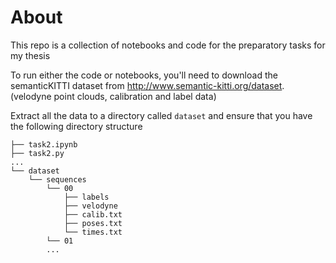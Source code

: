 # About
This repo is a collection of notebooks and code for the preparatory tasks for my thesis

To run either the code or notebooks, you'll need to download the semanticKITTI dataset from http://www.semantic-kitti.org/dataset. (velodyne point clouds, calibration and label data)

Extract all the data to a directory called `dataset` and ensure that you have the following directory structure

```
├── task2.ipynb
├── task2.py
...
└── dataset
    └── sequences
        └── 00
            ├── labels
            ├── velodyne
            ├── calib.txt
            ├── poses.txt
            └── times.txt
        └── 01
        ...
```
